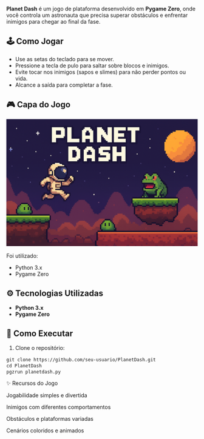 **Planet Dash** é um jogo de plataforma desenvolvido em **Pygame Zero**, onde você controla um astronauta que precisa superar obstáculos e enfrentar inimigos para chegar ao final da fase.

## 🕹️ Como Jogar
- Use as setas do teclado para se mover.
- Pressione a tecla de pulo para saltar sobre blocos e inimigos.
- Evite tocar nos inimigos (sapos e slimes) para não perder pontos ou vida.
- Alcance a saída para completar a fase.

## 🎮 Capa do Jogo
![AstroDash](images/planetdash.png)

Foi utilizado:

- Python 3.x
- Pygame Zero

## ⚙️ Tecnologias Utilizadas
- **Python 3.x**
- **Pygame Zero**

## 🚀 Como Executar
1. Clone o repositório:
```
git clone https://github.com/seu-usuario/PlanetDash.git
cd PlanetDash
pgzrun planetdash.py
```
✨ Recursos do Jogo

Jogabilidade simples e divertida

Inimigos com diferentes comportamentos

Obstáculos e plataformas variadas

Cenários coloridos e animados

